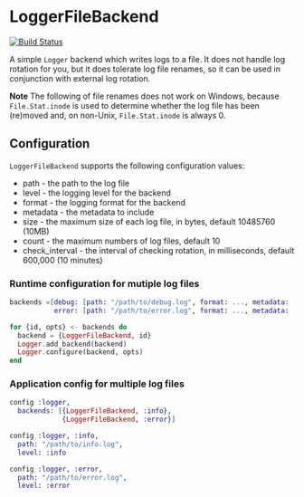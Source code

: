 LoggerFileBackend
=================

[![Build Status](https://travis-ci.org/huaban/logger_file_backend.svg?branch=master)](https://travis-ci.org/huaban/logger_file_backend)

A simple `Logger` backend which writes logs to a file. It does not handle log
rotation for you, but it does tolerate log file renames, so it can be
used in conjunction with external log rotation.

**Note** The following of file renames does not work on Windows, because `File.Stat.inode` is used to determine whether the log file has been (re)moved and, on non-Unix, `File.Stat.inode` is always 0.

## Configuration

`LoggerFileBackend` supports the following configuration values:

* path - the path to the log file
* level - the logging level for the backend
* format - the logging format for the backend
* metadata - the metadata to include
* size - the maximum size of each log file, in bytes, default 10485760 (10MB)
* count - the maximum numbers of log files, default 10
* check_interval - the interval of checking rotation, in milliseconds, default 600,000 (10 minutes)


### Runtime configuration for mutiple log files

```elixir
backends =[debug: [path: "/path/to/debug.log", format: ..., metadata: ...],
           error: [path: "/path/to/error.log", format: ..., metadata: ...]]

for {id, opts} <- backends do
  backend = {LoggerFileBackend, id}
  Logger.add_backend(backend)
  Logger.configure(backend, opts)
end
```

### Application config for multiple log files

```elixir
config :logger,
  backends: [{LoggerFileBackend, :info},
             {LoggerFileBackend, :error}]

config :logger, :info,
  path: "/path/to/info.log",
  level: :info

config :logger, :error,
  path: "/path/to/error.log",
  level: :error
```

